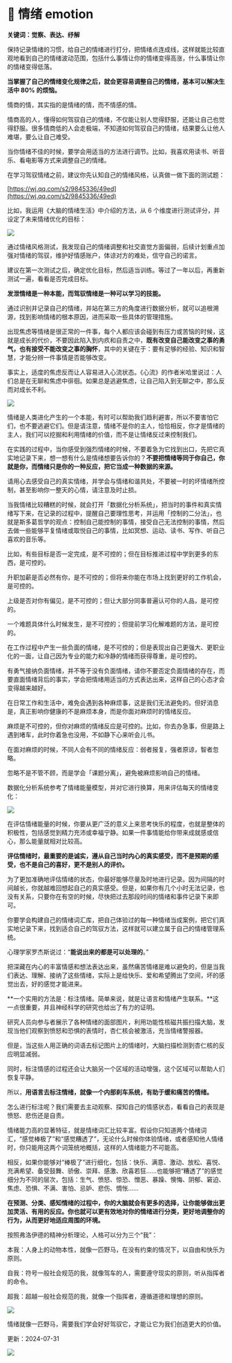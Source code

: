 # 👥 情绪 emotion

**关键词：觉察、表达、纾解**

保持记录情绪的习惯，给自己的情绪进行打分，把情绪点连成线，这样就能比较直观地看到自己的情绪波动范围，包括什么事情让你的情绪变得高涨，什么事情让你的情绪变得低落。

**当掌握了自己的情绪变化规律之后，就会更容易调整自己的情绪，基本可以解决生活中 80% 的烦恼。**

情商的情，其实指的是情绪的情，而不情感的情。

情商高的人，懂得如何驾驭自己的情绪，不仅能让别人觉得舒服，还能让自己也觉得舒服。很多情商低的人会走极端，不知道如何驾驭自己的情绪，结果要么让他人难堪，要么让自己难受。

当你情绪不佳的时候，要学会用适当的方法进行调节。比如，我喜欢用读书、听音乐、看电影等方式来调整自己的情绪。

在学习驾驭情绪之前，建议你先认知自己的情绪风格，认真做一做下面的测试题：

[https://wj.qq.com/s2/9845336/49ed](https://wj.qq.com/s2/9845336/49ed)

比如，我运用《大脑的情绪生活》中介绍的方法，从 6 个维度进行测试评分，并设定了未来情绪优化的目标：

![](https://cdn.jsdelivr.net/gh/sjhfx/pic@main/imgTGxabjs3XoZZpjx2MHZcEM0Bnxf.png)

通过情绪风格测试，我发现自己的情绪调整和社交直觉方面偏弱，后续计划重点加强对情绪的驾驭，维护好情感账户，体谅对方的难处，信守自己的诺言。

建议在第一次测试之后，确定优化目标，然后适当训练。等过了一年以后，再重新测试一遍，看看是否完成目标。

**发泄情绪是一种本能，而驾驭情绪是一种可以学习的技能。**

通过识别并记录自己的情绪，并站在第三方的角度进行数据分析，就可以追根溯源，找到影响情绪的根本原因，进而采取一些具体的管理措施。

出现焦虑等情绪是很正常的一件事，每个人都应该会碰到有压力或苦恼的时候，这就是成长的代价，不要因此陷入到内疚和自责之中，**既有改变自己能改变之事的勇气，也有接受不能改变之事的胸怀**，其中的关键在于：要有足够的经验、知识和智慧，才能分辨一件事情是否能够改变。

事实上，适度的焦虑反而让人容易进入心流状态。《心流》的作者米哈里说过：人们总是在无聊和焦虑中徘徊。如果总是逃避焦虑，让自己陷入到无聊之中，那么反而对成长不利。

![](https://cdn.jsdelivr.net/gh/sjhfx/pic@main/imgSnRvbaJDNo8OBAxk7ZhcRMLPnAg.jpeg)

情绪是人类进化产生的一个本能，有时可以帮助我们趋利避害，所以不要害怕它们，也不要逃避它们。但是请注意，情绪不是你的主人，恰恰相反，你才是情绪的主人，我们可以挖掘和利用情绪的价值，而不是让情绪反过来控制我们。

在实践的过程中，当你感受到强烈情绪的时候，不要着急为它找到出口，先把它真实地记录下来，想一想有什么是情绪想要告诉你的？**不要把情绪等同于你自己，你就是你，而情绪只是你的一种反应，把它当成一种数据的来源。**

请用心去感受自己的真实情绪，并学会与情绪和谐共处，不要被一时的坏情绪所控制，甚至影响你一整天的心情，请注意及时止损。

当我情绪比较糟糕的时候，就会打开「数据化分析系统」，把当时的事件和真实情绪写下来，在记录的过程中，提醒自己要理性思考，并运用「控制的二分法」，也就是斯多葛哲学的观点：控制自己能控制的事情，接受自己无法控制的事情，然后去做一些能够平复情绪或取悦自己的事情，比如冥想、运动、读书、写作、听自己喜欢的音乐等。

比如，有些目标是否一定完成，是不可控的；但在目标推进过程中学到更多的东西，是可控的。

升职加薪是否必然有你，是不可控的；但将来你能在市场上找到更好的工作机会，是可控的。

上级是否对你有偏见，是不可控的；但让大部分同事普遍认可你的人品，是可控的。

一个难题具体什么时候发生，是不可控的；但提前学习化解难题的方法，是可控的。

在工作过程中产生一些负面的情绪，是不可控的；但是表现出自己更强大、更职业化的一面，让自己因为专业的能力和冷静的情绪而获得尊重，是可控的。

有勇气接纳负面情绪，并不等于没有负面情绪，请你不要否定负面情绪的存在，而要直面情绪背后的事实，学会把情绪用适当的方式表达出来，这样自己的心态才会变得越来越好。

在日常工作和生活中，难免会遇到各种麻烦事，这是我们无法避免的。但好消息是，真正影响你健康的不是麻烦本身，而是你面对麻烦时的情绪反应。

麻烦是不可控的，但你对麻烦的情绪反应是可控的。比如，你去办急事，但是路上遇到堵车，此时你着急也没用，不如静下心来听会儿书。

在面对麻烦的时候，不同人会有不同的情绪反应：弱者报复，强者原谅，智者忽略。

忽略不是不管不顾，而是学会「课题分离」，避免被麻烦影响自己的情绪。

数据化分析系统参考了情绪能量模型，并对它进行换算，用来评估每天的情绪变化：

![](https://cdn.jsdelivr.net/gh/sjhfx/pic@main/imgSIQEbuSuooGQKVx61UmcCNsrnTg.png)

在评估情绪能量的时候，你要从更广泛的意义上来思考快乐的程度，也就是整体的积极性，包括感觉到精力充沛或幸福宁静。如果一件事情能给你带来成就感或信心，那么能量就相对比较高。

**评估情绪时，最重要的是诚实，遵从自己当时内心的真实感受，而不是预期的感受，也不是自己的喜好，更不是别人的评价。**

为了更加准确地评估情绪的状态，你最好能够尽量及时地进行记录。因为间隔的时间越长，你就越难回想起自己的真实感受。但是，如果你有几个小时无法记录，也没有关系，只要你在有空的时候，尽快把过去那段时间的情绪和事件记录下来即可。

你要学会构建自己的情绪词汇库，把自己体验过的每一种情绪当成案例，把它们真实地记录下来，找到适合自己的驾驭方法，这样就可以建立属于自己的情绪管理系统。

心理学家罗杰斯说过：“**能说出来的都是可以处理的**。”

把深藏在内心的丰富情感和想法表达出来，虽然痛苦情绪是难以避免的，但是当我们表达、理解、接纳了这些情绪，实际上是给快乐、爱和希望腾出了空间，坏的感觉出去，好的感觉才能进来。

**一个实用的方法是：标注情绪。简单来说，就是让语言和情绪产生联系。**这一点很重要，并且神经科学的研究也给出了有力的证明。

研究人员向参与者展示了各种情绪的面部图片，利用功能性核磁共振扫描大脑，发现当他们观察到愤怒和恐惧的表情时，杏仁核会被激活，充当情绪警报器。

但是，当这些人用正确的词语去标记图片上的情绪时，大脑扫描检测到杏仁核的反应明显减弱。

同时，标注情感的过程还会让大脑另一个区域的活动增强，这个区域可以帮助人们恢复平静。

所以，**用语言去标注情绪，就像一个内部刹车系统，有助于缓和痛苦的情绪。**

怎么进行标注呢？我们需要去主动观察、探知自己的情感状态，看看自己的表现是愤怒、悲伤还是自责。

情绪能力高的显著特征，就是情绪词汇比较丰富。假设你只知道两个情绪词汇，“感觉棒极了”和“感觉糟透了”，无论什么时候你体验情绪，或者感知他人情绪时，你只能用这两个词笼统地概括，这样的人情绪能力不可能高。

相反，如果你能够对“棒极了”进行细化，包括：快乐、满意、激动、放松、喜悦、充满希望、备受鼓舞、骄傲、崇拜、感激、欣喜若狂……也能够把“糟透了”的感觉细分为不同的层次，包括：生气、愤怒、惊恐、憎恶、暴躁、懊悔、阴郁、窘迫、焦虑、恐惧、不满、害怕、忌妒、悲伤、惆怅……

**在预测、分类、感知情绪的过程中，你的大脑就会有更多的选择，让你能够做出更加灵活、有用的反应。你也就可以更有效地对你的情绪进行分类，更好地调整你的行为，从而更好地适应周围的环境。**

按照弗洛伊德的精神分析理论，人格可以分为三个“我”：

本我：人身上的动物本性，就像一匹野马，在没有约束的情况下，以自由和快乐为原则。

自我：符号一般社会规范的我，就像驾车的人，需要遵守现实的原则，听从指挥者的命令。

超我：超越一般社会规范的我，就像一个指挥者，遵循道德和理想的原则。

![](https://cdn.jsdelivr.net/gh/sjhfx/pic@main/imgR3UybO1spoJdWoxCvsncGss1nCh.png)

情绪就像一匹野马，需要我们学会好好驾驭它，才能让它为我们创造更大的价值。

更新：2024-07-31

![](https://visitor-badge.laobi.icu/badge?page_id=sjhfx.linji&left_text=PageViews&right_color=%2300589F)